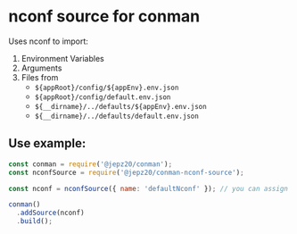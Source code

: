 # nconf source for conman

Uses nconf to import:

1. Environment Variables
1. Arguments
1. Files from
   - `${appRoot}/config/${appEnv}.env.json`
   - `${appRoot}/config/default.env.json`
   - `${__dirname}/../defaults/${appEnv}.env.json`
   - `${__dirname}/../defaults/default.env.json`

## Use example:

```js
const conman = require('@jepz20/conman');
const nconfSource = require('@jepz20/conman-nconf-source');

const nconf = nconfSource({ name: 'defaultNconf' }); // you can assign a name

conman()
  .addSource(nconf)
  .build();
```
